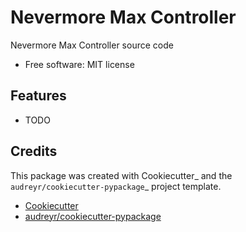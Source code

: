 Nevermore Max Controller
========================

Nevermore Max Controller source code


* Free software: MIT license


Features
--------

* TODO

Credits
-------

This package was created with Cookiecutter_ and the `audreyr/cookiecutter-pypackage`_ project template.

* [Cookiecutter](https://github.com/audreyr/cookiecutter)
* [audreyr/cookiecutter-pypackage](https://github.com/audreyr/cookiecutter-pypackage)
